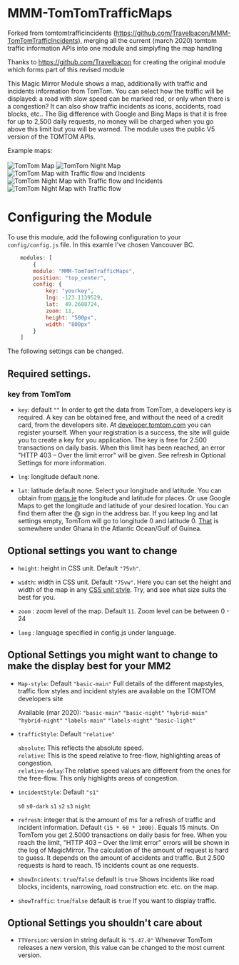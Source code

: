 
# MMM-TomTomTrafficMaps

Forked from tomtomtrafficincidents (https://github.com/Travelbacon/MMM-TomTomTrafficIncidents), merging all the current (march 2020) tomtom traffic information APIs into one module and simplyfing the map handling 

Thanks to https://github.com/Travelbacon for creating the original module which forms part of this revised module

This Magic Mirror Module shows a map, additionally with traffic and incidents information from TomTom. You can select how the traffic will be displayed: a road with slow speed can be marked red, or only when there is a congestion? It can also show traffic incidents as icons, accidents, road blocks, etc..
The Big difference with Google and Bing Maps is that it is free for up to 2,500 daily requests, no money will be charged when you go above this limit but you will be warned. 
The module uses the public V5 version of the TOMTOM APIs.

Example maps:<br><br>
![TomTom Map](./Basic-map-basic-light.png "Example")
![TomTom Night Map](./Basic-Map-Hybrid-Night.png "Example")
![TomTom Map with Traffic flow and Incidents](./Map-with-traffic-and-incidents-basic-main.png "Example")
![TomTom Night Map with Traffic flow and Incidents](./Map-with-traffic-and-incidents-Hybrid-Night.png "Example")
![TomTom Night Map with Traffic flow](./Map-with-traffic-Hybrid-Night.png "Example")

# Configuring the Module
To use this module, add the following configuration to your `config/config.js` file. In this examle I've chosen Vancouver BC.
````javascript
	modules: [
		{	
		module: "MMM-TomTomTrafficMaps",
		position: "top_center",
		config: {
			key: "yourkey",
			lng: -123.1139529,
			lat:  49.2608724,
			zoom: 11,
			height: "500px",
			width: "800px"
		}
	]
````
The following settings can be changed.

## Required settings.
### key from TomTom
- `key`: default `""`
In order to get the data from TomTom, a developers key is required. A key can be obtained free, and without the need of a credit card, from the developers site. At [developer.tomtom.com](https://developer.tomtom.com) you can register yourself. When your registration is a success, the site will guide you to create a key for you application.
The key is free for 2.500 transactions on daily basis. When this limit has been reached, an error "HTTP 403 – Over the limit error" will be given. See refresh in Optional Settings for more information.

- `lng`: longitude default none.
- `lat`: latitude default none.
Select your longitude and latitude. You can obtain from [maps.ie](https://www.maps.ie/coordinates.html) the longitude and latitude for places. Or use Google Maps to get the longitude and latitude of your desired location. You can find them after the @ sign in the address bar. If you keep lng and lat settings empty, TomTom will go to longitude 0 and latitude 0. [That](https://mydrive.tomtom.com/en_us/#mode=search+viewport=0,0,5,0,-0+ver=3) is somewhere under Ghana in the Atlantic Ocean/Gulf of Guinea.

## Optional settings you want to change
- `height`: height in CSS unit. Default `"75vh"`.
- `width`: width in CSS unit. Default `"75vw"`.
Here you can set the height and width of the map in any [CSS unit style](https://developer.mozilla.org/en-US/docs/Learn/CSS/Building_blocks/Values_and_units). Try, and see what size suits the best for you.

- `zoom` : zoom level of the map. Default `11`.
Zoom level can be between 0 - 24

- `lang` : language specified in config.js under language.

## Optional Settings you might want to change to make the display best for your MM2
- `Map-style`: Default `"basic-main"`
  Full details of the different mapstyles, traffic flow styles and incident styles are available on the TOMTOM developers site

  Available (mar 2020):
  		`"basic-main"`
		`"basic-night"`
		`"hybrid-main"`
		`"hybrid-night"`
		`"labels-main"`
		`"labels-night"`
		`"basic-light"`

- `trafficStyle`: Default `"relative"`

	`absolute`: This reflects the absolute speed.<br>
	`relative`: This is the speed relative to free-flow, highlighting areas of congestion.<br>
	`relative-delay`:The relative speed values are different from the ones for the free-flow. This only highlights areas of congestion.<br>

- `incidentStyle`:  Default `"s1"`

	`s0`
	`s0-dark`
	`s1`
	`s2`
	`s3`
	`night`

- `refresh`: integer that is the amount of ms for a refresh of traffic and incident information. Default `(15 * 60 * 1000)`. Equals 15 minuts.
On TomTom you get 2.5000 transactions on daily basis for free. When you reach the limit, "HTTP 403 – Over the limit error" errors will be shown in the log of MagicMirror.
The calculation of the amount of request is hard to guess. It depends on the amount of accidents and traffic. But 2.500 requests is hard to reach. 15 incidents count as one requests.

- `showIncidents`:  `true`/`false` default is `true`
Shows incidents like road blocks, incidents, narrowing, road construction etc. etc. on the map.
- `showTraffic`: `true`/`false` default is `true`
If you want to display traffic.

## Optional Settings you shouldn't care about

- `TTVersion`: version in string default is `"5.47.0"`
Whenever TomTom releases a new version, this value can be changed to the most current version.
